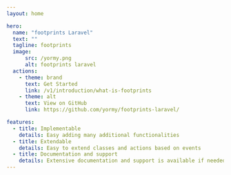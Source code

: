 ```yaml
---
layout: home

hero:
  name: "footprints Laravel"
  text: ""
  tagline: footprints
  image:
      src: /yormy.png
      alt: footprints laravel
  actions:
    - theme: brand
      text: Get Started
      link: /v1/introduction/what-is-footprints
    - theme: alt
      text: View on GitHub
      link: https://github.com/yormy/footprints-laravel/

features:
  - title: Implementable
    details: Easy adding many additional functionalities
  - title: Extendable
    details: Easy to extend classes and actions based on events
  - title: Documentation and support
    details: Extensive documentation and support is available if needed
---
```

